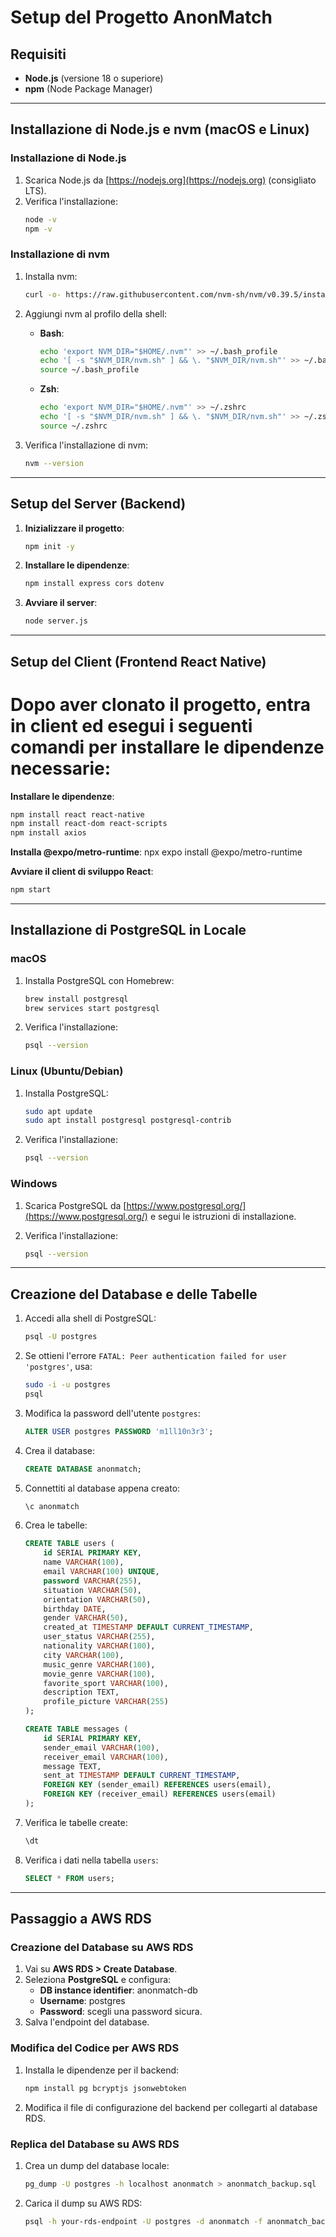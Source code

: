 # Setup del Progetto AnonMatch

## Requisiti
- **Node.js** (versione 18 o superiore)
- **npm** (Node Package Manager)

---

## Installazione di Node.js e nvm (macOS e Linux)

### Installazione di Node.js
1. Scarica Node.js da [https://nodejs.org](https://nodejs.org) (consigliato LTS).
2. Verifica l'installazione:
   ```bash
   node -v
   npm -v
   ```

### Installazione di nvm
1. Installa nvm:
   ```bash
   curl -o- https://raw.githubusercontent.com/nvm-sh/nvm/v0.39.5/install.sh | bash
   ```

2. Aggiungi nvm al profilo della shell:
   - **Bash**:
     ```bash
     echo 'export NVM_DIR="$HOME/.nvm"' >> ~/.bash_profile
     echo '[ -s "$NVM_DIR/nvm.sh" ] && \. "$NVM_DIR/nvm.sh"' >> ~/.bash_profile
     source ~/.bash_profile
     ```
   - **Zsh**:
     ```bash
     echo 'export NVM_DIR="$HOME/.nvm"' >> ~/.zshrc
     echo '[ -s "$NVM_DIR/nvm.sh" ] && \. "$NVM_DIR/nvm.sh"' >> ~/.zshrc
     source ~/.zshrc
     ```

3. Verifica l'installazione di nvm:
   ```bash
   nvm --version
   ```

---

## Setup del Server (Backend)

1. **Inizializzare il progetto**:
   ```bash
   npm init -y
   ```

2. **Installare le dipendenze**:
   ```bash
   npm install express cors dotenv
   ```

3. **Avviare il server**:
   ```bash
   node server.js
   ```

---

## Setup del Client (Frontend React Native)

# Dopo aver clonato il progetto, entra in client ed esegui i seguenti comandi per installare le dipendenze necessarie:

**Installare le dipendenze**:
   ```bash
   npm install react react-native
   npm install react-dom react-scripts
   npm install axios
   ```

**Installa @expo/metro-runtime**:
   npx expo install @expo/metro-runtime

**Avviare il client di sviluppo React**:
   ```bash
   npm start
   ```

---

## Installazione di PostgreSQL in Locale

### macOS
1. Installa PostgreSQL con Homebrew:
   ```bash
   brew install postgresql
   brew services start postgresql
   ```

2. Verifica l'installazione:
   ```bash
   psql --version
   ```

### Linux (Ubuntu/Debian)
1. Installa PostgreSQL:
   ```bash
   sudo apt update
   sudo apt install postgresql postgresql-contrib
   ```

2. Verifica l'installazione:
   ```bash
   psql --version
   ```

### Windows
1. Scarica PostgreSQL da [https://www.postgresql.org/](https://www.postgresql.org/) e segui le istruzioni di installazione.

2. Verifica l'installazione:
   ```bash
   psql --version
   ```

---

## Creazione del Database e delle Tabelle

1. Accedi alla shell di PostgreSQL:
   ```bash
   psql -U postgres
   ```

2. Se ottieni l'errore `FATAL: Peer authentication failed for user 'postgres'`, usa:
   ```bash
   sudo -i -u postgres
   psql
   ```

3. Modifica la password dell'utente `postgres`:
   ```sql
   ALTER USER postgres PASSWORD 'm1ll10n3r3';
   ```

4. Crea il database:
   ```sql
   CREATE DATABASE anonmatch;
   ```

5. Connettiti al database appena creato:
   ```sql
   \c anonmatch
   ```

6. Crea le tabelle:
   ```sql
   CREATE TABLE users (
       id SERIAL PRIMARY KEY,
       name VARCHAR(100),
       email VARCHAR(100) UNIQUE,
       password VARCHAR(255),
       situation VARCHAR(50),
       orientation VARCHAR(50),
       birthday DATE,
       gender VARCHAR(50),
       created_at TIMESTAMP DEFAULT CURRENT_TIMESTAMP,
       user_status VARCHAR(255),
       nationality VARCHAR(100),
       city VARCHAR(100),
       music_genre VARCHAR(100),
       movie_genre VARCHAR(100),
       favorite_sport VARCHAR(100),
       description TEXT,
       profile_picture VARCHAR(255)
   );

   CREATE TABLE messages (
       id SERIAL PRIMARY KEY,
       sender_email VARCHAR(100),
       receiver_email VARCHAR(100),
       message TEXT,
       sent_at TIMESTAMP DEFAULT CURRENT_TIMESTAMP,
       FOREIGN KEY (sender_email) REFERENCES users(email),
       FOREIGN KEY (receiver_email) REFERENCES users(email)
   );
   ```

7. Verifica le tabelle create:
   ```sql
   \dt
   ```

8. Verifica i dati nella tabella `users`:
   ```sql
   SELECT * FROM users;
   ```

---

## Passaggio a AWS RDS

### Creazione del Database su AWS RDS
1. Vai su **AWS RDS > Create Database**.
2. Seleziona **PostgreSQL** e configura:
   - **DB instance identifier**: anonmatch-db
   - **Username**: postgres
   - **Password**: scegli una password sicura.
3. Salva l'endpoint del database.

### Modifica del Codice per AWS RDS
1. Installa le dipendenze per il backend:
   ```bash
   npm install pg bcryptjs jsonwebtoken
   ```

2. Modifica il file di configurazione del backend per collegarti al database RDS.

### Replica del Database su AWS RDS
1. Crea un dump del database locale:
   ```bash
   pg_dump -U postgres -h localhost anonmatch > anonmatch_backup.sql
   ```

2. Carica il dump su AWS RDS:
   ```bash
   psql -h your-rds-endpoint -U postgres -d anonmatch -f anonmatch_backup.sql
   ```
